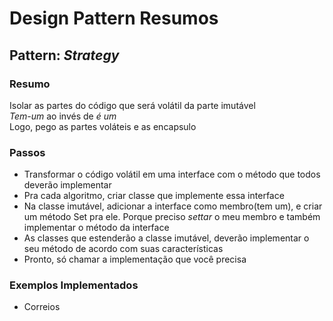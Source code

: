 # Design Pattern Resumos

## Pattern: _Strategy_
### Resumo    
Isolar as partes do código que será volátil da parte imutável     
_Tem-um_ ao invés de _é um_    
Logo, pego as partes voláteis e as encapsulo    
### Passos    
- Transformar o código volátil em uma interface com o método que todos deverão implementar    
- Pra cada algoritmo, criar classe que implemente essa interface     
- Na classe imutável, adicionar a interface como membro(tem um), e criar um método Set pra ele. Porque preciso _settar_ o meu membro e também implementar o método da interface    
- As classes que estenderão a classe imutável, deverão implementar o seu método de acordo com suas características   
- Pronto, só chamar a implementação que você precisa    

### Exemplos Implementados     
- Correios    
